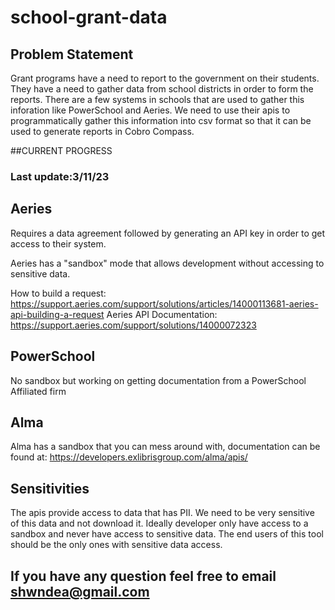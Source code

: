 # school-grant-data

## Problem Statement

Grant programs have a need to report to the government on their students.  They have a need to gather data from school districts in order to form the reports.  There are a few systems in schools that are used to gather this inforation like PowerSchool and Aeries.  We need to use their apis to programmatically gather this information into csv format so that it can be used to generate reports in Cobro Compass.

##CURRENT PROGRESS
### Last update:3/11/23

## Aeries

Requires a data agreement followed by generating an API key in order to get access to their system.

Aeries has a "sandbox" mode that allows development without accessing to sensitive data.
 
 How to build a request: https://support.aeries.com/support/solutions/articles/14000113681-aeries-api-building-a-request
 Aeries API Documentation: https://support.aeries.com/support/solutions/14000072323
## PowerSchool
 No sandbox but working on getting documentation from a PowerSchool Affiliated firm
## Alma
 Alma has a sandbox that you can mess around with, documentation can be found at: https://developers.exlibrisgroup.com/alma/apis/
## Sensitivities

The apis provide access to data that has PII.  We need to be very sensitive of this data and not download it.  Ideally developer only have access to a sandbox and never have access to sensitive data.  The end users of this tool should be the only ones with sensitive data access.



## If you have any question feel free to email shwndea@gmail.com
